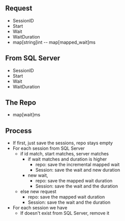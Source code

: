

Request
-------
* SessionID
* Start 
* Wait
* WaitDuration
* map[string]int -- map[mapped_wait]ms

From SQL Server
---------------
* SessionID
* Start
* Wait
* WaitDuration

The Repo
-------
* map[wait]ms

Process
-------
* If first, just save the sessions, repo stays empty
* For each session from SQL Server
    * if id match, start matches, server matches
        * if wait matches and duration is higher
            * repo: save the incremental mapped wait
            * Session: save the wait and new duration
        * new wait,
            * repo: save the mapped wait duration
            * Session: save the wait and the duration
    * else new request
        * repo: save the mapped wait duration
        * Session: save the wait and the duration
* For each session we have
    * If doesn't exist from SQL Server, remove it
